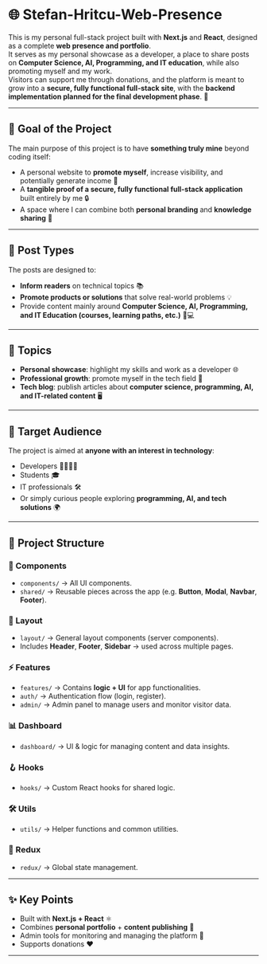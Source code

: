 # 🌐 Stefan-Hritcu-Web-Presence
This is my personal full-stack project built with **Next.js** and **React**, designed as a complete **web presence and portfolio**.  
It serves as my personal showcase as a developer, a place to share posts on **Computer Science, AI, Programming, and IT education**, while also promoting myself and my work.  
Visitors can support me through donations, and the platform is meant to grow into a **secure, fully functional full-stack site**, with the **backend implementation planned for the final development phase**. 🚀  

---

## 🎯 Goal of the Project
The main purpose of this project is to have **something truly mine** beyond coding itself:  
- A personal website to **promote myself**, increase visibility, and potentially generate income 💼  
- A **tangible proof of a secure, fully functional full-stack application** built entirely by me 🔒  
- A space where I can combine both **personal branding** and **knowledge sharing** 🌟  

---

## 📝 Post Types
The posts are designed to:  
- **Inform readers** on technical topics 📚  
- **Promote products or solutions** that solve real-world problems 💡  
- Provide content mainly around **Computer Science, AI, Programming, and IT Education (courses, learning paths, etc.)** 🤖💻  

---

## 📌 Topics
- **Personal showcase**: highlight my skills and work as a developer 🌐  
- **Professional growth**: promote myself in the tech field 🚀  
- **Tech blog**: publish articles about **computer science, programming, AI, and IT-related content** 🖥️  

---

## 👥 Target Audience
The project is aimed at **anyone with an interest in technology**:  
- Developers 👨‍💻👩‍💻  
- Students 🎓  
- IT professionals 🛠️  
- Or simply curious people exploring **programming, AI, and tech solutions** 🌍  

---



## 📂 Project Structure

### 🧩 Components
- `components/` → All UI components.
- `shared/` → Reusable pieces across the app (e.g. **Button**, **Modal**, **Navbar**, **Footer**).

### 📐 Layout
- `layout/` → General layout components (server components).
- Includes **Header**, **Footer**, **Sidebar** → used across multiple pages.

### ⚡ Features
- `features/` → Contains **logic + UI** for app functionalities.
- `auth/` → Authentication flow (login, register).
- `admin/` → Admin panel to manage users and monitor visitor data.

### 📊 Dashboard
- `dashboard/` → UI & logic for managing content and data insights.

### 🪝 Hooks
- `hooks/` → Custom React hooks for shared logic.

### 🛠️ Utils
- `utils/` → Helper functions and common utilities.

### 🔄 Redux
- `redux/` → Global state management.

---

## ✨ Key Points
- Built with **Next.js + React** ⚛️  
- Combines **personal portfolio** + **content publishing** 📝  
- Admin tools for monitoring and managing the platform 🔑  
- Supports donations ❤️  

---
